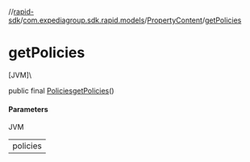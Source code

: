 //[rapid-sdk](../../../index.md)/[com.expediagroup.sdk.rapid.models](../index.md)/[PropertyContent](index.md)/[getPolicies](get-policies.md)

# getPolicies

[JVM]\

public final [Policies](../-policies/index.md)[getPolicies](get-policies.md)()

#### Parameters

JVM

| |
|---|
| policies |
